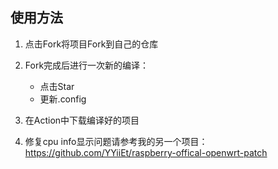 ## 使用方法

1. 点击Fork将项目Fork到自己的仓库

2. Fork完成后进行一次新的编译：
    - 点击Star  
    - 更新.config  

3. 在Action中下载编译好的项目

4. 修复cpu info显示问题请参考我的另一个项目：
https://github.com/YYiiEt/raspberry-offical-openwrt-patch
